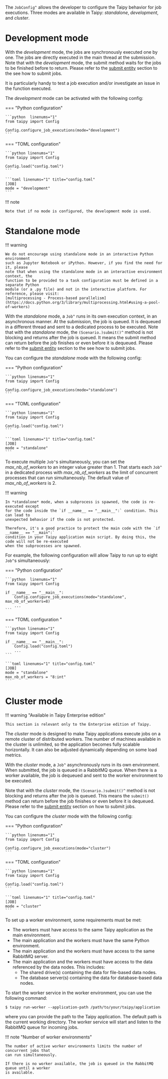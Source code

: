 The `JobConfig^` allows the developer to configure the Taipy behavior for job executions.
Three modes are available in Taipy: *standalone*, *development*, and *cluster*.

# Development mode

With the *development* mode, the jobs are synchronously executed one by one. The jobs are
directly executed in the main thread at the submission. Note that with the *development* mode,
the submit method waits for the jobs to be finished before to return. Please refer to the
[submit entity](../task-orchestration/scenario-submission.md) section to the see how to submit
jobs.

It is particularly handy to test a job execution and/or investigate an issue in the function
executed.

The *development* mode can be activated with the following config:

=== "Python configuration"

    ```python  linenums="1"
    from taipy import Config

    Config.configure_job_executions(mode="development")
    ```

=== "TOML configuration"

    ```python linenums="1"
    from taipy import Config

    Config.load("config.toml")
    ```

    ```toml linenums="1" title="config.toml"
    [JOB]
    mode = "development"
    ```

!!! note

    Note that if no mode is configured, the development mode is used.

# Standalone mode

!!! warning

    We do not encourage using standalone mode in an interactive Python environment
    such as Jupyter Notebook or iPython. However, if you find the need for it, please
    note that when using the standalone mode in an interactive environment context, the
    function to be provided to a task configuration must be defined in a separate Python
    module (or a .py file) and not in the interactive platform. For reference, please visit:
    [multiprocessing - Process-based parallelism](https://docs.python.org/3/library/multiprocessing.html#using-a-pool-of-workers)

With the *standalone* mode, a `Job^` runs in its own execution context, in an asynchronous
manner. At the submission, the job is queued. It is dequeued in a different thread and sent
to a dedicated process to be executed.
Note that with the *standalone* mode, the `(Scenario.)submit()^` method is not blocking and
returns after the job is queued. It means the submit method can return before the job finishes
or even before it is dequeued. Please refer to the
[submit entity](../task-orchestration/scenario-submission.md) section to the see how to submit
jobs.

You can configure the *standalone* mode with the following config:

=== "Python configuration"

    ```python linenums="1"
    from taipy import Config

    Config.configure_job_executions(mode="standalone")
    ```

=== "TOML configuration"

    ```python linenums="1"
    from taipy import Config

    Config.load("config.toml")
    ```

    ```toml linenums="1" title="config.toml"
    [JOB]
    mode = "standalone"
    ```

To execute multiple `Job^`s simultaneously, you can set the *max_nb_of_workers* to an
integer value greater than 1. That starts each `Job^` in a dedicated process with
*max_nb_of_workers* as the limit of concurrent processes that can run simultaneously.
The default value of *max_nb_of_workers* is 2.

!!! warning

    In *standalone* mode, when a subprocess is spawned, the code is re-executed except
    for the code inside the `if __name__ == "__main__":` condition. This can lead to
    unexpected behavior if the code is not protected.

    Therefore, it's a good practice to protect the main code with the `if __name__ == "__main":`
    condition in your Taipy application main script. By doing this, the code will not be re-executed
    when the subprocesses are spawned.

For example, the following configuration will allow Taipy to run up to eight `Job^`s
simultaneously:

=== "Python configuration"

    ```python  linenums="1"
    from taipy import Config

    if __name__ == "__main__":
        Config.configure_job_executions(mode="standalone", max_nb_of_workers=8)
        ...
    ```

=== "TOML configuration "

    ```python linenums="1"
    from taipy import Config

    if __name__ == "__main__":
        Config.load("config.toml")
        ...
    ```

    ```toml linenums="1" title="config.toml"
    [JOB]
    mode = "standalone"
    max_nb_of_workers = "8:int"
    ```

# Cluster mode

!!! warning "Available in Taipy Enterprise edition"

    This section is relevant only to the Enterprise edition of Taipy.

The *cluster* mode is designed to make Taipy applications execute jobs on a remote
cluster of distributed workers. The number of machines available in the cluster is
unlimited, so the application becomes fully scalable horizontally. It can also be
adjusted dynamically depending on some load metrics.

With the *cluster* mode, a `Job^` asynchronously runs in its own environment. When
submitted, the job is queued in a RabbitMQ queue. When there is a worker available,
the job is dequeued and sent to the worker environment to be executed.

Note that with the *cluster* mode, the `(Scenario.)submit()^` method is not blocking
and returns after the job is queued. This means the `submit()` method can return before
the job finishes or even before it is dequeued. Please refer to the
[submit entity](../task-orchestration/scenario-submission.md) section on how to submit
jobs.

You can configure the *cluster* mode with the following config:

=== "Python configuration"

    ```python linenums="1"
    from taipy import Config

    Config.configure_job_executions(mode="cluster")
    ```

=== "TOML configuration"

    ```python linenums="1"
    from taipy import Config

    Config.load("config.toml")
    ```

    ```toml linenums="1" title="config.toml"
    [JOB]
    mode = "cluster"
    ```

To set up a worker environment, some requirements must be met:

- The workers must have access to the same Taipy application as the main environment.
- The main application and the workers must have the same Python environment.
- The main application and the workers must have access to the same RabbitMQ server.
- The main application and the workers must have access to the data referenced by
  the data nodes. This includes:
  - The shared drive(s) containing the data for file-based data nodes.
  - The database server(s) containing the data for database-based data nodes.

To start the worker service in the worker environment, you can use the following command:

```console
$ taipy run-worker --application-path /path/to/your/taipy/application
```
where you can provide the path to the Taipy application. The default path is the current
working directory. The worker service will start and listen to the RabbitMQ queue for
incoming jobs.

!!! note "Number of worker environments"

    The number of active worker environments limits the number of concurrent jobs that
    can run simultaneously.

    If there is no worker available, the job is queued in the RabbitMQ queue until a worker
    is available.
